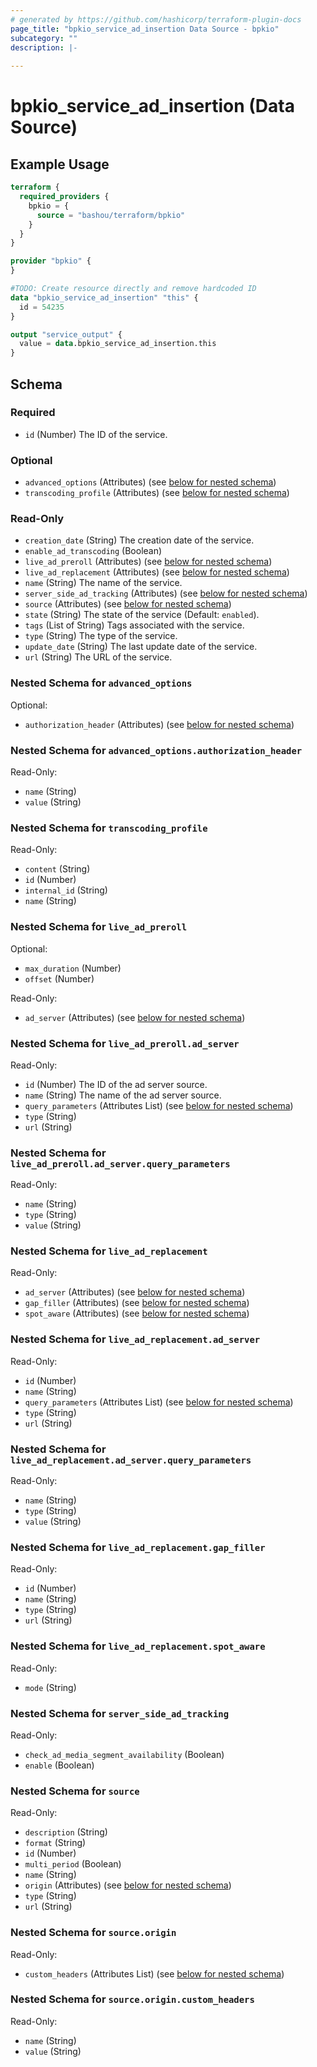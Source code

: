 ```yaml
---
# generated by https://github.com/hashicorp/terraform-plugin-docs
page_title: "bpkio_service_ad_insertion Data Source - bpkio"
subcategory: ""
description: |-
  
---
```


# bpkio_service_ad_insertion (Data Source)



## Example Usage

```terraform
terraform {
  required_providers {
    bpkio = {
      source = "bashou/terraform/bpkio"
    }
  }
}

provider "bpkio" {
}

#TODO: Create resource directly and remove hardcoded ID
data "bpkio_service_ad_insertion" "this" {
  id = 54235
}

output "service_output" {
  value = data.bpkio_service_ad_insertion.this
}
```

<!-- schema generated by tfplugindocs -->
## Schema

### Required

- `id` (Number) The ID of the service.

### Optional

- `advanced_options` (Attributes) (see [below for nested schema](#nestedatt--advanced_options))
- `transcoding_profile` (Attributes) (see [below for nested schema](#nestedatt--transcoding_profile))

### Read-Only

- `creation_date` (String) The creation date of the service.
- `enable_ad_transcoding` (Boolean)
- `live_ad_preroll` (Attributes) (see [below for nested schema](#nestedatt--live_ad_preroll))
- `live_ad_replacement` (Attributes) (see [below for nested schema](#nestedatt--live_ad_replacement))
- `name` (String) The name of the service.
- `server_side_ad_tracking` (Attributes) (see [below for nested schema](#nestedatt--server_side_ad_tracking))
- `source` (Attributes) (see [below for nested schema](#nestedatt--source))
- `state` (String) The state of the service (Default: `enabled`).
- `tags` (List of String) Tags associated with the service.
- `type` (String) The type of the service.
- `update_date` (String) The last update date of the service.
- `url` (String) The URL of the service.

<a id="nestedatt--advanced_options"></a>
### Nested Schema for `advanced_options`

Optional:

- `authorization_header` (Attributes) (see [below for nested schema](#nestedatt--advanced_options--authorization_header))

<a id="nestedatt--advanced_options--authorization_header"></a>
### Nested Schema for `advanced_options.authorization_header`

Read-Only:

- `name` (String)
- `value` (String)



<a id="nestedatt--transcoding_profile"></a>
### Nested Schema for `transcoding_profile`

Read-Only:

- `content` (String)
- `id` (Number)
- `internal_id` (String)
- `name` (String)


<a id="nestedatt--live_ad_preroll"></a>
### Nested Schema for `live_ad_preroll`

Optional:

- `max_duration` (Number)
- `offset` (Number)

Read-Only:

- `ad_server` (Attributes) (see [below for nested schema](#nestedatt--live_ad_preroll--ad_server))

<a id="nestedatt--live_ad_preroll--ad_server"></a>
### Nested Schema for `live_ad_preroll.ad_server`

Read-Only:

- `id` (Number) The ID of the ad server source.
- `name` (String) The name of the ad server source.
- `query_parameters` (Attributes List) (see [below for nested schema](#nestedatt--live_ad_preroll--ad_server--query_parameters))
- `type` (String)
- `url` (String)

<a id="nestedatt--live_ad_preroll--ad_server--query_parameters"></a>
### Nested Schema for `live_ad_preroll.ad_server.query_parameters`

Read-Only:

- `name` (String)
- `type` (String)
- `value` (String)




<a id="nestedatt--live_ad_replacement"></a>
### Nested Schema for `live_ad_replacement`

Read-Only:

- `ad_server` (Attributes) (see [below for nested schema](#nestedatt--live_ad_replacement--ad_server))
- `gap_filler` (Attributes) (see [below for nested schema](#nestedatt--live_ad_replacement--gap_filler))
- `spot_aware` (Attributes) (see [below for nested schema](#nestedatt--live_ad_replacement--spot_aware))

<a id="nestedatt--live_ad_replacement--ad_server"></a>
### Nested Schema for `live_ad_replacement.ad_server`

Read-Only:

- `id` (Number)
- `name` (String)
- `query_parameters` (Attributes List) (see [below for nested schema](#nestedatt--live_ad_replacement--ad_server--query_parameters))
- `type` (String)
- `url` (String)

<a id="nestedatt--live_ad_replacement--ad_server--query_parameters"></a>
### Nested Schema for `live_ad_replacement.ad_server.query_parameters`

Read-Only:

- `name` (String)
- `type` (String)
- `value` (String)



<a id="nestedatt--live_ad_replacement--gap_filler"></a>
### Nested Schema for `live_ad_replacement.gap_filler`

Read-Only:

- `id` (Number)
- `name` (String)
- `type` (String)
- `url` (String)


<a id="nestedatt--live_ad_replacement--spot_aware"></a>
### Nested Schema for `live_ad_replacement.spot_aware`

Read-Only:

- `mode` (String)



<a id="nestedatt--server_side_ad_tracking"></a>
### Nested Schema for `server_side_ad_tracking`

Read-Only:

- `check_ad_media_segment_availability` (Boolean)
- `enable` (Boolean)


<a id="nestedatt--source"></a>
### Nested Schema for `source`

Read-Only:

- `description` (String)
- `format` (String)
- `id` (Number)
- `multi_period` (Boolean)
- `name` (String)
- `origin` (Attributes) (see [below for nested schema](#nestedatt--source--origin))
- `type` (String)
- `url` (String)

<a id="nestedatt--source--origin"></a>
### Nested Schema for `source.origin`

Read-Only:

- `custom_headers` (Attributes List) (see [below for nested schema](#nestedatt--source--origin--custom_headers))

<a id="nestedatt--source--origin--custom_headers"></a>
### Nested Schema for `source.origin.custom_headers`

Read-Only:

- `name` (String)
- `value` (String)
